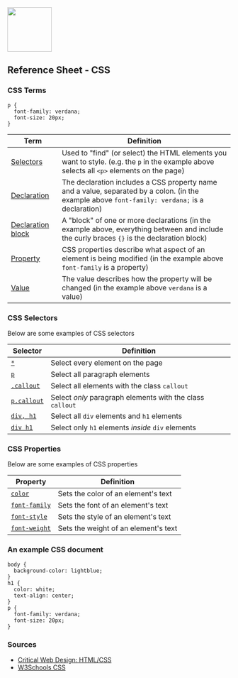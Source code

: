 

<img src="https://github.com/omundy/critical-web-design/blob/master/reference-sheets/img/CSS.3.svg.png" width="100">

## Reference Sheet - CSS





### CSS Terms

```
p {
  font-family: verdana;
  font-size: 20px;
}
```

Term | Definition
--- | ---
[Selectors](https://www.w3schools.com/css/css_syntax.asp) | Used to "find" (or select) the HTML elements you want to style. (e.g. the `p` in the example above selects all `<p>` elements on the page)
[Declaration](https://www.w3schools.com/css/css_syntax.asp) | The declaration includes a CSS property name and a value, separated by a colon. (in the example above `font-family: verdana;` is a declaration)
[Declaration block](https://www.w3schools.com/css/css_syntax.asp) | A "block" of one or more declarations (in the example above, everything between and include the curly braces `{}` is the declaration block)
[Property](https://www.w3schools.com/css/css_syntax.asp) | CSS properties describe what aspect of an element is being modified (in the example above `font-family` is a property)
[Value](https://www.w3schools.com/css/css_syntax.asp) | The value describes how the property will be changed (in the example above `verdana` is a value)


### CSS Selectors
Below are some examples of CSS selectors

Selector | Definition
--- | ---
[`*`](https://www.w3schools.com/css/css_selectors.asp) | Select every element on the page
[`p`](https://www.w3schools.com/css/css_selectors.asp) | Select all paragraph elements
[`.callout`](https://www.w3schools.com/css/css_selectors.asp) | Select all elements with the class `callout`
[`p.callout`](https://www.w3schools.com/css/css_selectors.asp) | Select *only* paragraph elements with the class `callout`
[`div, h1`](https://www.w3schools.com/css/css_selectors.asp) | Select all `div` elements and `h1` elements
[`div h1`](https://www.w3schools.com/css/css_selectors.asp) | Select only `h1` elements *inside* `div` elements



### CSS Properties
Below are some examples of CSS properties

Property | Definition
--- | ---
[`color`](https://www.w3schools.com/css/css_colors.asp) | Sets the color of an element's text
[`font-family`](https://www.w3schools.com/css/css_font.asp) | Sets the font of an element's text
[`font-style`](https://www.w3schools.com/css/css_font.asp) | Sets the style of an element's text
[`font-weight`](https://www.w3schools.com/css/css_font.asp) | Sets the weight of an element's text


### An example CSS document
```
body {
  background-color: lightblue;
}
h1 {
  color: white;
  text-align: center;
}
p {
  font-family: verdana;
  font-size: 20px;
}
```



### Sources
* [Critical Web Design: HTML/CSS](https://docs.google.com/presentation/d/1x5yJObVVAyUj2uUV3VKqxvY1L2ucPrwKDUFKmZ2elUw/edit?usp=sharing)
* [W3Schools CSS](https://www.w3schools.com/css/default.asp)
